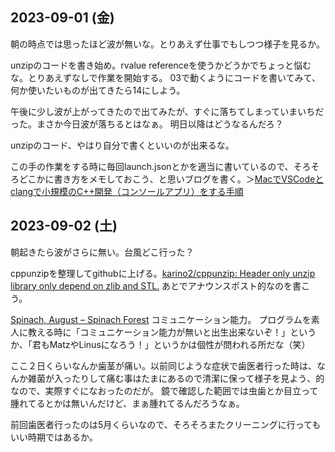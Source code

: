## 2023-09-01 (金)

朝の時点では思ったほど波が無いな。とりあえず仕事でもしつつ様子を見るか。

unzipのコードを書き始め。rvalue referenceを使うかどうかでちょっと悩むな。とりあえずなしで作業を開始する。
03で動くようにコードを書いてみて、何か使いたいものが出てきたら14にしよう。

午後に少し波が上がってきたので出てみたが、すぐに落ちてしまっていまいちだった。まさか今日波が落ちるとはなぁ。
明日以降はどうなるんだろ？

unzipのコード、やはり自分で書くといいのが出来るな。

この手の作業をする時に毎回launch.jsonとかを適当に書いているので、そろそろどこかに書き方をメモしておこう、と思いブログを書く。＞[MacでVSCodeとclangで小規模のC++開発（コンソールアプリ）をする手順](https://karino2.github.io/2023/09/01/small_cppproj_vscode_mac.html)

## 2023-09-02 (土)

朝起きたら波がさらに無い。台風どこ行った？

cppunzipを整理してgithubに上げる。[karino2/cppunzip: Header only unzip library only depend on zlib and STL.](https://github.com/karino2/cppunzip)
あとでアナウンスポスト的なのを書こう。

[Spinach, August – Spinach Forest](https://records.dodgson.org/2023/09/01/spinach-august/) コミュニケーション能力。
プログラムを素人に教える時に「コミュニケーション能力が無いと出生出来ないぞ！」というか、「君もMatzやLinusになろう！」というかは個性が問われる所だな（笑）

ここ２日くらいなんか歯茎が痛い。以前同じような症状で歯医者行った時は、なんか雑菌が入ったりして痛む事はたまにあるので清潔に保って様子を見よう、的なので、実際すぐになおったのだが。
鏡で確認した範囲では虫歯とか目立って腫れてるとかは無いんだけど、まぁ腫れてるんだろうなぁ。

前回歯医者行ったのは5月くらいなので、そろそろまたクリーニングに行ってもいい時期ではあるか。